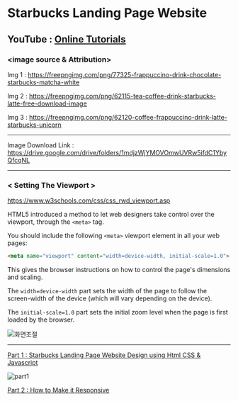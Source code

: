 # Starbucks Landing Page Website

## YouTube : [Online Tutorials](https://www.youtube.com/channel/UCbwXnUipZsLfUckBPsC7Jog)

### <image source & Attribution>

Img 1 : https://freepngimg.com/png/77325-frappuccino-drink-chocolate-starbucks-matcha-white

Img 2 : https://freepngimg.com/png/62115-tea-coffee-drink-starbucks-latte-free-download-image

Img 3 : https://freepngimg.com/png/62120-coffee-frappuccino-drink-latte-starbucks-unicorn

---

Image Download Link : https://drive.google.com/drive/folders/1mdjzWjYMOVOmwUVRw5ifdC1YbyQfcqNL

---
### < Setting The Viewport >

https://www.w3schools.com/css/css_rwd_viewport.asp

HTML5 introduced a method to let web designers take control over the viewport, through the ```<meta>``` tag.

You should include the following ```<meta>``` viewport element in all your web pages:

```html
<meta name="viewport" content="width=device-width, initial-scale=1.0">
```

This gives the browser instructions on how to control the page's dimensions and scaling.

The ```width=device-width``` part sets the width of the page to follow the screen-width of the device (which will vary depending on the device).

The ```initial-scale=1.0``` part sets the initial zoom level when the page is first loaded by the browser.

![화면조절](https://user-images.githubusercontent.com/51290739/115993824-7e61f000-a60f-11eb-9705-23af13875cb6.gif)

---

[Part 1 : Starbucks Landing Page Website Design using Html CSS & Javascript](https://youtu.be/91Q6RvKvd7o)

![part1](https://user-images.githubusercontent.com/51290739/115987293-6da18200-a5ef-11eb-8b0c-ad090a60516a.gif)

[Part 2 : How to Make it Responsive](https://youtu.be/HXKNedyDbNE)

